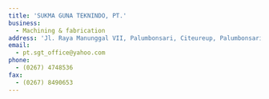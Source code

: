 ```yaml
---
title: 'SUKMA GUNA TEKNINDO, PT.'
business:
  - Machining & fabrication
address: 'Jl. Raya Manunggal VII, Palumbonsari, Citeureup, Palumbonsari, Karawang'
email:
  - pt.sgt_office@yahoo.com
phone:
  - (0267) 4748536
fax:
  - (0267) 8490653
---
```

